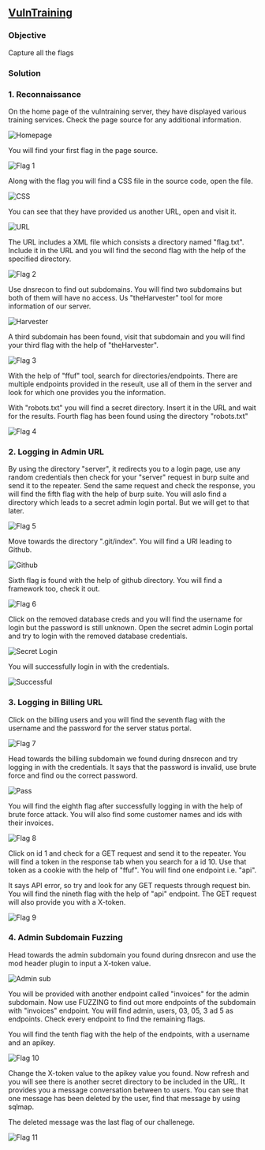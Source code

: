## **[VulnTraining](https://app.hackinghub.io/vuln-training)**

### **Objective**

Capture all the flags

### **Solution**

### **1. Reconnaissance**

On the home page of the vulntraining server, they have displayed various training services. Check the page source for any additional information.

![Homepage](<Training Home.png>)

You will find your first flag in the page source.

![Flag 1](<VulnTraining Flag 1.png>)

Along with the flag you will find a CSS file in the source code, open the file.

![CSS](<CSS File.png>)

You can see that they have provided us another URL, open and visit it.

![URL](<Amazon URL.png>)

The URL includes a XML file which consists a directory named "flag.txt". Include it in the URL and you will find the second flag with the help of the specified directory.

![Flag 2](<VulnTraining Flag 2.png>)

Use dnsrecon to find out subdomains. You will find two subdomains but both of them will have no access. Us "theHarvester" tool for more information of our server.

![Harvester](<Harvester VulnTraining.png>)

A third subdomain has been found, visit that subdomain and you will find your third flag with the help of "theHarvester".

![Flag 3](<VulnTraining Flag 3.png>)

With the help of "ffuf" tool, search for directories/endpoints.
There are multiple endpoints provided in the reseult, use all of them in the server and look for which one provides you the information.

With "robots.txt" you will find a secret directory. Insert it in the URL and wait for the results. Fourth flag has been found using the directory "robots.txt"

![Flag 4](<VulnTraining Flag 4 .png>)


### **2. Logging in Admin URL**

By using the directory "server", it redirects you to a login page, use any random credentials then check for your "server" request in burp suite and send it to the repeater. Send the same request and check the response, you will find the fifth flag with the help of burp suite. You will aslo find a directory which leads to a secret admin login portal. But we will get to that later.

![Flag 5](<VulnTraining Flag 5.png>)

Move towards the directory ".git/index". You will find a URl leading to Github. 

![Github](<Github URL.png>)

Sixth flag is found with the help of github directory. You will find a framework too, check it out.

![Flag 6](<VulnTraining Flag 6.png>)

Click on the removed database creds and you will find the username for login but the password is still unknown. 
Open the secret admin Login portal and try to login with the removed database credentials.

![Secret Login](<Secret Login.png>)

You will successfully login in with the credentials. 

![Successful](<SLogin Success.png>)


### **3. Logging in Billing URL**

Click on the billing users and you will find the seventh flag with the username and the password for the server status portal.

![Flag 7](<VulnTraining Flag 7.png>)

Head towards the billing subdomain we found during dnsrecon and try logging in with the credentials. It says that the password is invalid, use brute force and find ou the correct password.

![Pass](Password.png)

You will find the eighth flag after successfully logging in with the help of brute force attack. You will also find some customer names and ids with their invoices. 

![Flag 8](<VulnTraining Flag 8.png>)

Click on id 1 and check for a GET request and send it to the repeater. You will find a token in the response tab when you search for a id 10. 
Use that token as a cookie with the help of "ffuf". You will find one endpoint i.e. "api".

It says API error, so try and look for any GET requests through request bin. You will find the nineth flag with the help of "api" endpoint. The GET request will also provide you with a X-token. 

![Flag 9](<VulnTraining Flag 9.png>)

### **4. Admin Subdomain Fuzzing**

Head towards the admin subdomain you found during dnsrecon and use the mod header plugin to input a X-token value.

![Admin sub](<Admin subdomain.png>)

You will be provided with another endpoint called "invoices" for the admin subdomain. Now use FUZZING to find out more endpoints of the subdomain with "invoices" endpoint. You will find admin, users, 03, 05, 3 ad 5 as endpoints. Check every endpoint to find the remaining flags.

You will find the tenth flag with the help of the endpoints, with a username and an apikey.

![Flag 10](<VulnTraining Flag 10.png>)

Change the X-token value to the apikey value you found. Now refresh and you will see there is another secret directory to be included in the URL. 
It provides you a message conversation between to users. You can see that one message has been deleted by the user, find that message by using sqlmap.

The deleted message was the last flag of our challenege.

![Flag 11](<VulnTraining Flag 11.png>)



